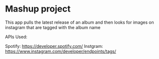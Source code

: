 # Mashup project

This app pulls the latest release of an album and then looks for images on instagram that are tagged with the album name

APIs Used:

Spotify: https://developer.spotify.com/
Instgram: https://www.instagram.com/developer/endpoints/tags/


